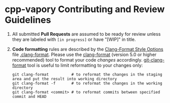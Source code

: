 # cpp-vapory Contributing and Review Guidelines

1. All submitted **Pull Requests** are assumed to be ready for review 
   unless they are labeled with `[in progress]` or have "[WIP]" in title.

2. **Code formatting** rules are described by the [Clang-Format Style Options] file [.clang-format].
   Please use the [clang-format] (version 5.0 or higher recommended) tool to format your code _changes_ accordingly.
   [git-clang-format] tool is useful to limit reformatting to your changes only:

       git clang-format          # to reformat the changes in the staging area and put the result into working directory
       git clang-format -f       # to reformat the changes in the working directory
       git clang-format <commit> # to reformat commits between specified commit and HEAD


[Clang-Format Style Options]: https://clang.llvm.org/docs/ClangFormatStyleOptions.html
[clang-format]:               https://clang.llvm.org/docs/ClangFormat.html
[.clang-format]:              .clang-format
[git-clang-format]:           https://llvm.org/svn/llvm-project/cfe/trunk/tools/clang-format/git-clang-format
